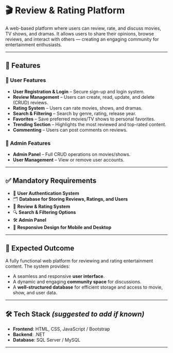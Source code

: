 # 🎬 Review & Rating Platform

A web-based platform where users can review, rate, and discuss movies, TV shows, and dramas. It allows users to share their opinions, browse reviews, and interact with others — creating an engaging community for entertainment enthusiasts.

---

## 🚀 Features

### 👤 User Features
- **User Registration & Login** – Secure sign-up and login system.
- **Review Management** – Users can create, read, update, and delete (CRUD) reviews.
- **Rating System** – Users can rate movies, shows, and dramas.
- **Search & Filtering** – Search by genre, rating, release year.
- **Favorites** – Save preferred movies/TV shows to personal favorites.
- **Trending Section** – Highlights the most reviewed and top-rated content.
- **Commenting** – Users can post comments on reviews.

### 🔧 Admin Features
- **Admin Panel** – Full CRUD operations on movies/shows.
- **User Management** – View or remove user accounts.

---

## ✅ Mandatory Requirements

- 🔐 **User Authentication System**
- 🗂️ **Database for Storing Reviews, Ratings, and Users**
- 🌟 **Review & Rating System**
- 🔍 **Search & Filtering Options**
- 🛠️ **Admin Panel**
- 📱 **Responsive Design for Mobile and Desktop**

---

## 🎯 Expected Outcome

A fully functional web platform for reviewing and rating entertainment content. The system provides:

- A seamless and responsive **user interface**.
- A dynamic and engaging **community space** for discussions.
- A **well-structured database** for efficient storage and access to movie, show, and user data.

---

## 🛠️ Tech Stack *(suggested to add if known)*

- **Frontend**: HTML, CSS, JavaScript / Bootstrap
- **Backend**: .NET 
- **Database**: SQL Server / MySQL 

---


